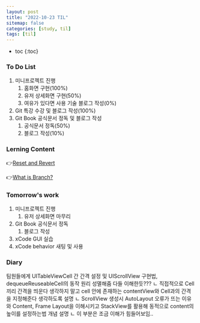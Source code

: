 ```yaml
---
layout: post
title: "2022-10-23 TIL"
sitemap: false
categories: [study, til]
tags: [til]
---
```


* toc
{:toc}

### To Do List
1. 미니프로젝트 진행
   1. 홈화면 구현(100%)
   2. 유저 상세화면 구현(50%)
   3. 여유가 있다면 사용 기술 블로그 작성(0%)
2. Git 특강 수강 및 블로그 작성(100%)
3. Git Book 공식문서 정독 및 블로그 작성
   1. 공식문서 정독(50%)
   2. 블로그 작성(10%)

### Lerning Content
👉[Reset and Revert](https://tjdrb3807.github.io/study/etc/2024-10-23-ETC_Git_Section_05/)

👉[What is Branch?](https://tjdrb3807.github.io/study/etc/2024-10-23-ETC_Git_Section_06/)

### Tomorrow's work
1. 미니프로젝트 진행
   1. 유저 상세화면 마무리
2. Git Book 공식문서 정독 
    1. 블로그 작성
3. xCode GUI 실습
4. xCode behavior 새팅 및 사용

### Diary
팀원들에게 UITableViewCell 간 간격 설정 및 UIScrollView 구현법, dequeueReuseableCell의 동작 원리 성멸해줌 다들 이해한듯???
 ㄴ 직접적으로 Cell끼리 간격을 띄운다 생각하지 말고 cell 안에 존재하는 contentView와 Cell과의 간격을 지정해준다 생각하도록 설명
 ㄴ ScrollView 생성시 AutoLayout 오류가 뜨는 이유와 Content, Frame Layout을 이해시키고 StackView를 활용해 동적으로 content의 높이를 설정하는법 개념 설명
   ㄴ 이 부분은 조금 이해가 힘들어보임..